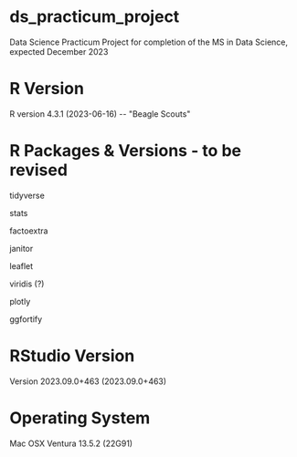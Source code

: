 # ds_practicum_project

Data Science Practicum Project for completion of the MS in Data Science, expected December 2023

# R Version

R version 4.3.1 (2023-06-16) -- "Beagle Scouts"

# R Packages & Versions - to be revised

tidyverse

stats

factoextra

janitor

leaflet

viridis (?)

plotly

ggfortify

# RStudio Version

Version 2023.09.0+463 (2023.09.0+463)

# Operating System

Mac OSX Ventura 13.5.2 (22G91)




